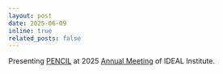 ```yaml
---
layout: post
date: 2025-06-09 
inline: true
related_posts: false
---
```


Presenting [PENCIL](https://arxiv.org/abs/2503.14337) at 2025 [Annual Meeting](https://www.ideal-institute.org/2025/05/06/ideal-annual-meeting-2025/) of IDEAL Institute.